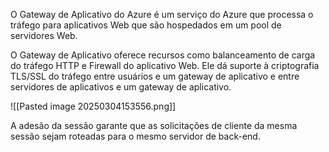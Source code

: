 
O Gateway de Aplicativo do Azure é um serviço do Azure que processa o tráfego para aplicativos Web que são hospedados em um pool de servidores Web.

O Gateway de Aplicativo oferece recursos como balanceamento de carga do tráfego HTTP e Firewall do aplicativo Web. Ele dá suporte à criptografia TLS/SSL do tráfego entre usuários e um gateway de aplicativo e entre servidores de aplicativos e um gateway de aplicativo.

![[Pasted image 20250304153556.png]]

A adesão da sessão garante que as solicitações de cliente da mesma sessão sejam roteadas para o mesmo servidor de back-end.
